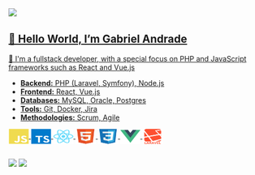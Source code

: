 <div style="display: inline_block">
  <a href="https://github.com/gabs-andradev">
  <img height="180em" src="https://github-readme-stats.vercel.app/api/top-langs/?username=gabs-andradev&layout=compact&theme=dracula&include_all_commits=true&count_private=true&show_icons=true"/>
</div>
    
## 👋 Hello World, I’m Gabriel Andrade
🌱 I'm a fullstack developer, with a special focus on PHP and JavaScript frameworks such as React and Vue.js
- **Backend:** PHP (Laravel, Symfony), Node.js
- **Frontend:** React, Vue.js
- **Databases:** MySQL, Oracle, Postgres
- **Tools:** Git, Docker, Jira
- **Methodologies:** Scrum, Agile
<div style="display: inline_block">
  <img align="center" alt="Gabs-Js" height="30" width="40" src="https://raw.githubusercontent.com/devicons/devicon/master/icons/javascript/javascript-plain.svg">
  <img align="center" alt="Gabs-Ts" height="30" width="40" src="https://raw.githubusercontent.com/devicons/devicon/master/icons/typescript/typescript-plain.svg">
  <img align="center" alt="Gabs-React" height="30" width="40" src="https://raw.githubusercontent.com/devicons/devicon/master/icons/react/react-original.svg">
  <img align="center" alt="Gabs-HTML" height="30" width="40" src="https://raw.githubusercontent.com/devicons/devicon/master/icons/html5/html5-original.svg">
  <img align="center" alt="Gabs-CSS" height="30" width="40" src="https://raw.githubusercontent.com/devicons/devicon/master/icons/css3/css3-original.svg">
  <img align="center" alt="Gabs-Vue" height="30" width="40" src="https://raw.githubusercontent.com/devicons/devicon/master/icons/vuejs/vuejs-original.svg">
  <img align="center" alt="Gabs-Laravel" height="30" width="40" src="https://raw.githubusercontent.com/devicons/devicon/master/icons/laravel/laravel-plain-wordmark.svg">
</div>

##

<div> 
  <a href = "mailto:7456gabriel@gmail.com"><img src="https://img.shields.io/badge/-Gmail-%23333?style=for-the-badge&logo=gmail&logoColor=white" target="_blank"></a>
  <a href="https://www.linkedin.com/in/gabs-andradev/" target="_blank"><img src="https://img.shields.io/badge/-LinkedIn-%230077B5?style=for-the-badge&logo=linkedin&logoColor=white" target="_blank"></a> 
  
</div>
